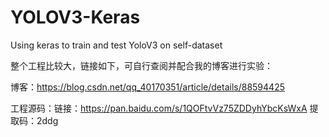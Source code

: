 # YOLOV3-Keras
Using keras to train and test YoloV3 on self-dataset

整个工程比较大，链接如下，可自行查阅并配合我的博客进行实验：

博客：https://blog.csdn.net/qq_40170351/article/details/88594425

工程源码：链接：https://pan.baidu.com/s/1QOFtvVz75ZDDyhYbcKsWxA 提取码：2ddg
